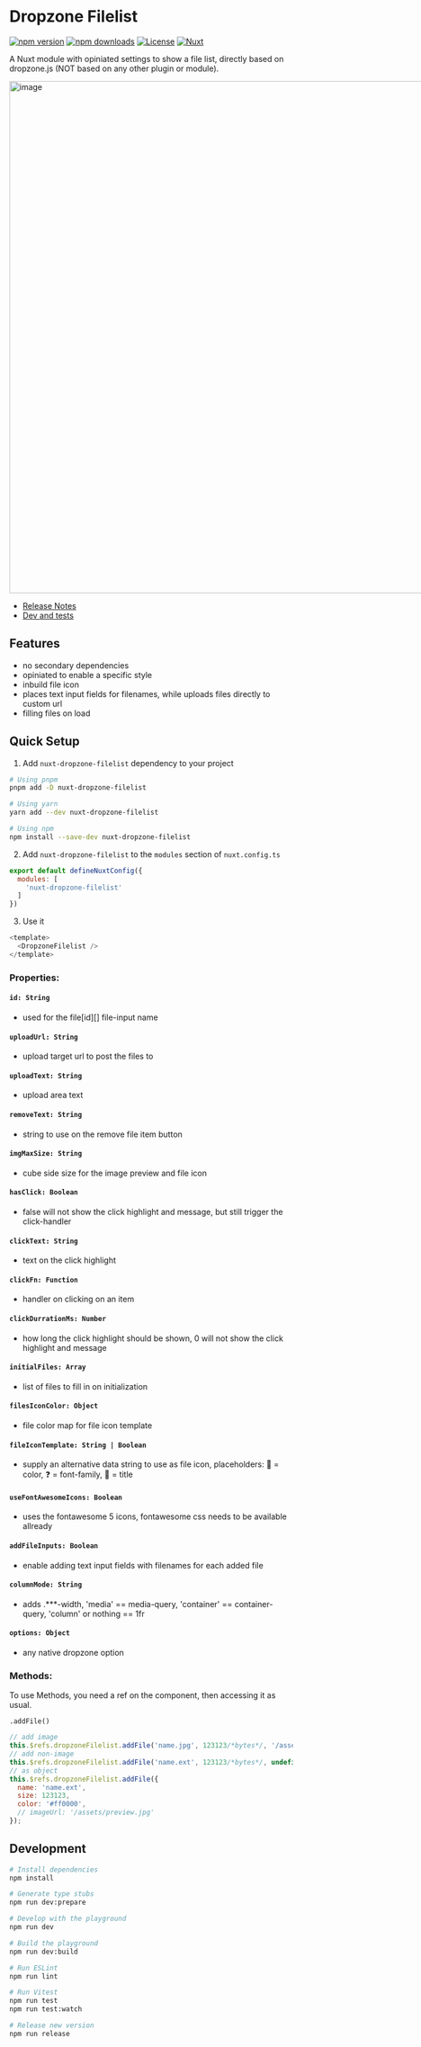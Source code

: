 # Dropzone Filelist

[![npm version][npm-version-src]][npm-version-href]
[![npm downloads][npm-downloads-src]][npm-downloads-href]
[![License][license-src]][license-href]
[![Nuxt][nuxt-src]][nuxt-href]

A Nuxt module with opiniated settings to show a file list, directly based on dropzone.js (NOT based on any other plugin or module).

<img width="911" alt="image" src="https://github.com/BananaAcid/compile-superhero/assets/1894723/31e8000c-a2f1-4116-bc1f-2dca94a5bd6d" style="max-width: 80vw" />

- [Release Notes](/CHANGELOG.md)
- [Dev and tests](https://codesandbox.io/p/sandbox/dropzone-tests-and-styles-r7rows)

<!--
- [🏀 Online playground](https://stackblitz.com/github/your-org/nuxt-dropzone-filelist?file=playground%2Fapp.vue) -->
<!-- - [📖 &nbsp;Documentation](https://example.com) -->

## Features

<!-- Highlight some of the features your module provide here -->
- no secondary dependencies
- opiniated to enable a specific style
- inbuild file icon
- places text input fields for filenames, while uploads files directly to custom url
- filling files on load

## Quick Setup

1. Add `nuxt-dropzone-filelist` dependency to your project

```bash
# Using pnpm
pnpm add -D nuxt-dropzone-filelist

# Using yarn
yarn add --dev nuxt-dropzone-filelist

# Using npm
npm install --save-dev nuxt-dropzone-filelist
```

2. Add `nuxt-dropzone-filelist` to the `modules` section of `nuxt.config.ts`

```js
export default defineNuxtConfig({
  modules: [
    'nuxt-dropzone-filelist'
  ]
})
```

3. Use it

```js
<template>
  <DropzoneFilelist />
</template>
```

### Properties:

#### `id: String`
- used for the file[id][] file-input name
#### `uploadUrl: String`
- upload target url to post the files to
#### `uploadText: String`
- upload area text
#### `removeText: String`
- string to use on the remove file item button
#### `imgMaxSize: String`
- cube side size for the image preview and file icon
#### `hasClick: Boolean`
- false will not show the click highlight and message, but still trigger the click-handler
#### `clickText: String`
- text on the click highlight
#### `clickFn: Function`
- handler on clicking on an item
#### `clickDurrationMs: Number`
- how long the click highlight should be shown, 0 will not show the click highlight and message
#### `initialFiles: Array`
- list of files to fill in on initialization
#### `filesIconColor: Object`
- file color map for file icon template
#### `fileIconTemplate: String | Boolean`
- supply an alternative data string to use as file icon, placeholders: 🔆 = color, ❓ = font-family, 👑 = title
#### `useFontAwesomeIcons: Boolean`
- uses the fontawesome 5 icons, fontawesome css needs to be available allready
#### `addFileInputs: Boolean`
- enable adding text input fields with filenames for each added file
#### `columnMode: String`
- adds .***-width, 'media' == media-query, 'container' == container-query, 'column' or nothing == 1fr
#### `options: Object`
- any native dropzone option


### Methods: 

To use Methods, you need a ref on the component, then accessing it as usual.


`.addFile()`
```js
// add image
this.$refs.dropzoneFilelist.addFile('name.jpg', 123123/*bytes*/, '/assets/preview.jpg');
// add non-image
this.$refs.dropzoneFilelist.addFile('name.ext', 123123/*bytes*/, undefined, '#FF0000');
// as object
this.$refs.dropzoneFilelist.addFile({
  name: 'name.ext',
  size: 123123,
  color: '#ff0000',
  // imageUrl: '/assets/preview.jpg'
});
```

## Development

```bash
# Install dependencies
npm install

# Generate type stubs
npm run dev:prepare

# Develop with the playground
npm run dev

# Build the playground
npm run dev:build

# Run ESLint
npm run lint

# Run Vitest
npm run test
npm run test:watch

# Release new version
npm run release
```

<!-- Badges -->
[npm-version-src]: https://img.shields.io/npm/v/nuxt-dropzone-filelist/latest.svg?style=flat&colorA=18181B&colorB=28CF8D
[npm-version-href]: https://npmjs.com/package/nuxt-dropzone-filelist

[npm-downloads-src]: https://img.shields.io/npm/dm/nuxt-dropzone-filelist.svg?style=flat&colorA=18181B&colorB=28CF8D
[npm-downloads-href]: https://npmjs.com/package/nuxt-dropzone-filelist

[license-src]: https://img.shields.io/npm/l/nuxt-dropzone-filelist.svg?style=flat&colorA=18181B&colorB=28CF8D
[license-href]: https://npmjs.com/package/nuxt-dropzone-filelist

[nuxt-src]: https://img.shields.io/badge/Nuxt-18181B?logo=nuxt.js
[nuxt-href]: https://nuxt.com
